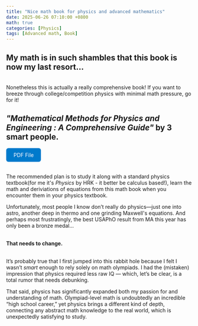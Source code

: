 ```yaml
---
title: "Nice math book for physics and advanced mathematics"
date: 2025-06-26 07:10:00 +0800
math: true
categories: [Physics]
tags: [Advanced math, Book]
---
```



## My math is in such shambles that this book is now my last resort...

<br>Nonetheless this is actually a really comprehensive book! If you want to breeze through college/competition physics with minimal math pressure, go for it!<br>

## _"Mathematical Methods for Physics and Engineering : A Comprehensive Guide"_   by 3 smart people.


<a href="/assets/files/math.pdf" target="_blank" rel="noopener noreferrer" style="display: inline-block; padding: 10px 20px; background-color: #007acc; color: white; border-radius: 6px; text-decoration: none;">PDF File</a>


<br>The recommended plan is to study it along with a standard physics textbook(for me it's _Physics_ by HRK - it better be calculus based!), learn the math and deriviations of equations from this math book when you encounter them in your physics textbook.<br>

Unfortunately, most people I know don’t really do physics—just one into astro, another deep in thermo and one grinding Maxwell's equations. And perhaps most frustratingly, the best USAPhO result from MA this year has only been a bronze medal... <br><br>

**That needs to change.**

<br>It’s probably true that I first jumped into this rabbit hole because I felt I wasn’t _smart_ enough to rely solely on math olympiads. I had the (mistaken) impression that physics required less raw IQ — which, let’s be clear, is a total rumor that needs debunking.<br>

That said, physics has significantly expanded both my passion for and understanding of math. Olympiad-level math is undoubtedly an incredible “high school career,” yet physics brings a different kind of depth, connecting any abstract math knowledge to the real world, which is unexpectedly satisfying to study.<br>
